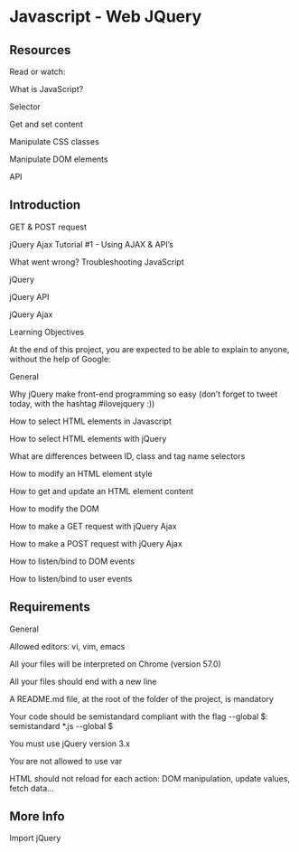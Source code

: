 # Javascript - Web JQuery

## Resources
Read or watch:

<p>What is JavaScript?</p>
<p>Selector</p>
<p>Get and set content</p>
<p>Manipulate CSS classes</p>
<p>Manipulate DOM elements</p>
<p>API</p>

## Introduction
<p>GET & POST request</p>
<p>jQuery Ajax Tutorial #1 - Using AJAX & API’s</p>
<p>What went wrong? Troubleshooting JavaScript</p>
<p>jQuery</p>
<p>jQuery API</p>
<p>jQuery Ajax</p>

Learning Objectives
<p>At the end of this project, you are expected to be able to explain to anyone, without the help of Google:</p>

General
<p>Why jQuery make front-end programming so easy (don’t forget to tweet today, with the hashtag #ilovejquery :))</p>
<p>How to select HTML elements in Javascript</p>
<p>How to select HTML elements with jQuery</p>
<p>What are differences between ID, class and tag name selectors</p>
<p>How to modify an HTML element style</p>
<p>How to get and update an HTML element content</p>
<p>How to modify the DOM</p>
<p>How to make a GET request with jQuery Ajax</p>
<p>How to make a POST request with jQuery Ajax</p>
<p>How to listen/bind to DOM events</p>
<p>How to listen/bind to user events</p>

## Requirements

General
<p>Allowed editors: vi, vim, emacs</p>
<p>All your files will be interpreted on Chrome (version 57.0)</p>
<p>All your files should end with a new line</p>
<p>A README.md file, at the root of the folder of the project, is mandatory</p>
<p>Your code should be semistandard compliant with the flag --global $: semistandard *.js --global $</p>
<p>You must use jQuery version 3.x</p>
<p>You are not allowed to use var</p>
<p>HTML should not reload for each action: DOM manipulation, update values, fetch data…</p>

## More Info
<p>Import jQuery</p>
<p><head></p>
    <p><script src="https://code.jquery.com/jquery-3.2.1.min.js"></script></p>
<p></head></p>